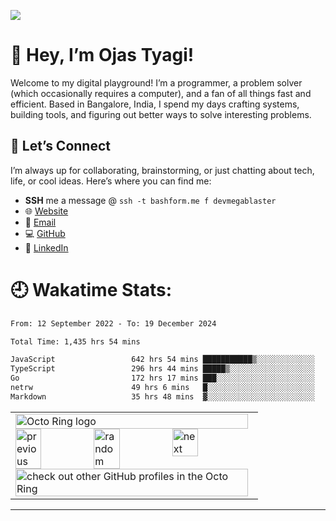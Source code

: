 [![](https://visitcount.itsvg.in/api?id=MEGA-BLASTER2004&icon=5&color=0)](https://visitcount.itsvg.in)

# 🚀 Hey, I’m Ojas Tyagi!

Welcome to my digital playground! I’m a programmer, a problem solver (which occasionally requires a computer), and a fan of all things fast and efficient. Based in Bangalore, India, I spend my days crafting systems, building tools, and figuring out better ways to solve interesting problems.

## 🌌 Let’s Connect  

I’m always up for collaborating, brainstorming, or just chatting about tech, life, or cool ideas. Here’s where you can find me:  

- **SSH** me a message @ `ssh -t bashform.me f devmegablaster`
- 🌐 [Website](https://megablaster.dev)  
- 📧 [Email](mailto:ojas@megablaster.dev)  
- 💻 [GitHub](https://github.com/devmegablaster)  
- 🔗 [LinkedIn](https://www.linkedin.com/in/ojastyagi)  

# 🕘 Wakatime Stats:

<!--START_SECTION:waka-->

```txt
From: 12 September 2022 - To: 19 December 2024

Total Time: 1,435 hrs 54 mins

JavaScript                 642 hrs 54 mins ███████████▒░░░░░░░░░░░░░   44.77 %
TypeScript                 296 hrs 44 mins █████▒░░░░░░░░░░░░░░░░░░░   20.67 %
Go                         172 hrs 17 mins ███░░░░░░░░░░░░░░░░░░░░░░   12.00 %
netrw                      49 hrs 6 mins   █░░░░░░░░░░░░░░░░░░░░░░░░   03.42 %
Markdown                   35 hrs 48 mins  ▓░░░░░░░░░░░░░░░░░░░░░░░░   02.49 %
```

<!--END_SECTION:waka-->

<table><tbody><tr><td><a href="https://octo-ring.com/"><img src="https://octo-ring.com/static/img/widget/top.png" width="99%" alt="Octo Ring logo" align="top"></a><br><a href="https://octo-ring.com/p/devmegablaster/prev"><img src="https://octo-ring.com/static/img/widget/prev.png" width="33%" alt="previous" align="top" title="previous profile"></a><a href="https://octo-ring.com/p/devmegablaster/random"><img src="https://octo-ring.com/static/img/widget/random.png" width="33%" alt="random" align="top" title="random profile"></a><a href="https://octo-ring.com/p/devmegablaster/next"><img src="https://octo-ring.com/static/img/widget/next.png" width="33%" alt="next" align="top" title="next profile"></a><br><a href="https://octo-ring.com/"><img src="https://octo-ring.com/static/img/widget/bottom.png" width="99%" alt="check out other GitHub profiles in the Octo Ring" align="top"></a></td></tr></tbody></table>

---
